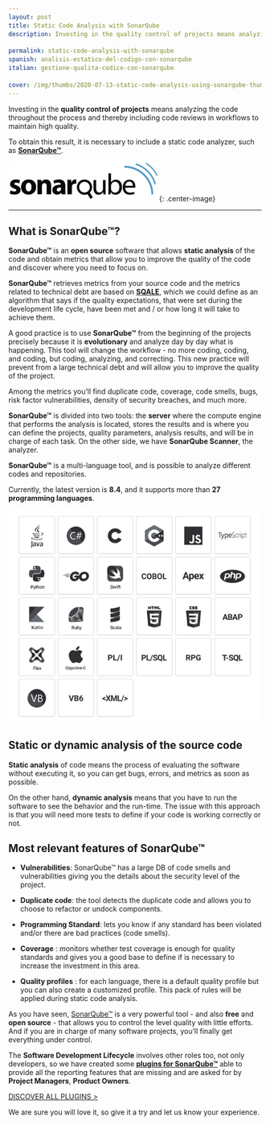 ```yaml
---
layout: post
title: Static Code Analysis with SonarQube
description: Investing in the quality control of projects means analyzing the code throughout the process and thereby including code reviews in workflows to maintain high quality.

permalink: static-code-analysis-with-sonarqube
spanish: analisis-estatico-del-codigo-con-sonarqube
italian: gestione-qualita-codice-con-sonarqube

cover: /img/thumbs/2020-07-13-static-code-analysis-using-sonarqube-thumb.png
---
```

Investing in the **quality control of projects** means analyzing the code throughout the process and thereby including code reviews in workflows to maintain high quality.

To obtain this result, it is necessary to include a static code analyzer, such as [**SonarQube&trade;**](https://www.sonarqube.org/).

![SonarQube](/img/posts/2020-07-13-static-code-analysis-using-sonarqube-logo-300x93.jpg){: .center-image}

---

## What is SonarQube&trade;?


**SonarQube&trade;** is an **open source** software that allows **static analysis** of the code and obtain metrics that 
allow you to improve the quality of the code and discover where you need to focus on.

**SonarQube&trade;** retrieves metrics from your source code and the metrics related to technical debt are based on 
[**SQALE**](https://www.bitegarden.com/sonarqube-sqale), which we could define as an algorithm that says if the quality 
expectations, that were set during the development life cycle, have been met and / or how long it will take to achieve them.

A good practice is to use **SonarQube&trade;** from the beginning of the projects precisely because it is **evolutionary** 
and analyze day by day what is happening. This tool will change the workflow - no more coding, coding, and coding, 
but coding, analyzing, and correcting. This new practice will prevent from a large technical debt and will allow you 
to improve the quality of the project.

Among the metrics you’ll find duplicate code, coverage, code smells, bugs, risk factor vulnerabilities, density of security breaches, and much more.

**SonarQube&trade;** is divided into two tools: the **server** where the compute engine that performs the analysis is located, 
stores the results and is where you can define the projects, quality parameters, analysis results, and will be in charge 
of each task. On the other side, we have **SonarQube Scanner**, the analyzer.

**SonarQube&trade;** is a multi-language tool, and is possible to analyze different codes and repositories.

Currently, the latest version is **8.4**, and it supports more than **27 programming languages**.

![Sonarqube - Lenguajes de programación](/img/posts/2020-07-13-static-code-analysis-using-sonarqube-programming-languages.jpg)

## Static or dynamic analysis of the source code

**Static analysis** of code means the process of evaluating the software without executing it, so you can get bugs, 
errors, and metrics as soon as possible.

On the other hand, **dynamic analysis** means that you have to run the software to see the behavior and the run-time. 
The issue with this approach is that you will need more tests to define if your code is working correctly or not.


## Most relevant features of SonarQube&trade;

- **Vulnerabilities**: SonarQube&trade; has a large DB of code smells and vulnerabilities giving you the details about 
the security level of the project.

- **Duplicate code**: the tool detects the duplicate code and allows you to choose to refactor or undock components.

- **Programming Standard**: lets you know if any standard has been violated and/or there are bad practices (code smells).

- **Coverage** : monitors whether test coverage is enough for quality standards and gives you a good base to define if 
is necessary to increase the investment in this area.

- **Quality profiles** : for each language, there is a default quality profile but you can also create a customized 
profile. This pack of rules will be applied during static code analysis.

As you have seen, [SonarQube&trade;](https://www.sonarqube.org/) is a very powerful tool - and also **free** and 
**open source** - that allows you to control the level quality with little efforts. And if you are in charge of many 
software projects, you’ll finally get everything under control.

The **Software Development Lifecycle** involves other roles too, not only developers, so we have created some 
[**plugins for SonarQube&trade;**](https://www.bitegarden.com/products/)  able to provide all the reporting features 
that are missing and are asked for by **Project Managers**, **Product Owners**. 

<a href="/products/" class="btn btn-primary btn-call-to-action fancybox">DISCOVER ALL PLUGINS ></a>

We are sure you will love it, so give it a try and let us know your experience.